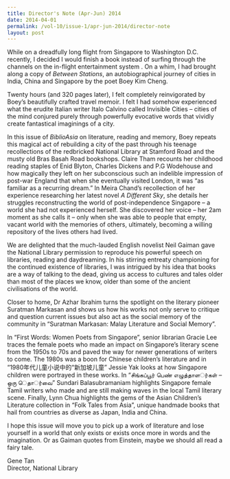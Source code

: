```yaml
---
title: Director's Note (Apr-Jun) 2014
date: 2014-04-01
permalink: /vol-10/issue-1/apr-jun-2014/director-note
layout: post
---
```

While on a dreadfully long flight from Singapore to Washington D.C. recently, I decided I would finish a book instead of surfing through the channels on the in-flight entertainment system . On a whim, I had brought along a copy of <i>Between Stations</i>, an autobiographical journey of cities in India, China and Singapore by the poet Boey Kim Cheng.

Twenty hours (and 320 pages later), I felt completely reinvigorated by Boey’s beautifully crafted travel memoir. I felt I had somehow experienced what the erudite Italian writer Italo Calvino called Invisible Cities – cities of the mind conjured purely through powerfully evocative words that vividly create fantastical imaginings of a city. 

In this issue of <i>BiblioAsia</i> on literature, reading and memory, Boey repeats this magical act of rebuilding a city of the past through his teenage recollections of the redbricked National Library at Stamford Road and the musty old Bras Basah Road bookshops. Claire Tham recounts her childhood reading staples of Enid Blyton, Charles Dickens and P.G Wodehouse and how magically they left on her subconscious such an indelible impression of post-war England that when she eventually visited London, it was “as familiar as a recurring dream.” In Meira Chand’s recollection of her experience researching her latest novel <i>A Different Sky</i>, she details her struggles reconstructing the world of post-independence Singapore – a world she had not experienced herself. She discovered her voice – her 2am moment as she calls it – only when she was able to people that empty, vacant world with the memories of others, ultimately, becoming a willing repository of the lives others had lived.

We are delighted that the much-lauded English novelist Neil Gaiman gave the National Library permission to reproduce his powerful speech on libraries, reading and daydreaming. In his stirring entreaty championing for the continued existence of libraries, I was intrigued by his idea that books are a way of talking to the dead, giving us access to cultures and tales older than most of the places we know, older than some of the ancient civilisations of the world.

Closer to home, Dr Azhar Ibrahim turns the spotlight on the literary pioneer Suratman Markasan and shows us how his works not only serve to critique and question current issues but also act as the social memory of the community in “Suratman Markasan: Malay Literature and Social Memory”.

In “First Words: Women Poets from Singapore”, senior librarian Gracie Lee traces the female poets who made an impact on Singapore’s literary scene from the 1950s to 70s and paved the way for newer generations of writers to come. The 1980s was a boon for Chinese children’s literature and in “1980年代儿童小说中的“新加坡儿童” Jessie Yak looks at how Singapore children were portrayed in these works. In “சிங்கப்பூர் பெண் எழுத்தாளர்்கள் – ஒரு ெதார்்வை” Sundari Balasubramaniam highlights Singapore female Tamil writers who made and are still making waves in the local Tamil literary scene. Finally, Lynn Chua highlights the gems of the Asian Children’s Literature collection in “Folk Tales from Asia”, unique handmade books that hail from countries as diverse as Japan, India and China.

I hope this issue will move you to pick up a work of literature and lose yourself in a world that only exists or exists once more in words and the imagination. Or as Gaiman quotes from Einstein, maybe we should all read a fairy tale.

Gene Tan<br>Director, National Library